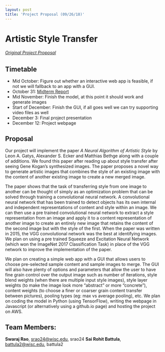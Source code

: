 ```yaml
---
layout: post
title: 'Project Proposal (09/26/18)'
---
```

# Artistic Style Transfer

###### [Original Project Proposal](https://docs.google.com/document/d/1SkfLmti0sP-YI5Gd3YDAnLqvERRPuLpEeC7HIRwHeAY/edit?usp=sharing)

## Timetable
* Mid October: Figure out whether an interactive web app is feasible, if not we will fallback to an app with a GUI.
* October 31: [Midterm Report](swrj.github.io/NeuralStyleTransfer/Report.html)
* Mid November: Finish the model, at this point it should work and generate images
* Start of December: Finish the GUI, if all goes well we can try supporting video files as well
* December 3: Final project presentation
* December 12: Project webpage

## Proposal
Our project will implement the paper *A Neural Algorithm of Artistic Style* by Leon A. Gatys, Alexander S. Ecker and Matthias Bethge along with a couple of additions. We found this paper after reading up about style transfer after seeing Gene Kogan’s synthesized images. The paper proposes a novel way to generate artistic images that combines the style of an existing image with the content of another existing image to create a new merged image. 

The paper shows that the task of transferring style from one image to another can be thought of simply as an optimization problem that can be solved through training a convolutional neural network. A convolutional neural network that has been trained to detect objects has its own internal and independent representations of content and style within an image. We can then use a pre trained convolutional neural network to extract a style representation from an image and apply it to a content representation of another image to create an entirely new image that retains the content of the second image but with the style of the first. When the paper was written in 2015, the VGG convolutional network was the best at identifying images. We plan on using a pre trained Squeeze and Excitation Neural Network (which won the ImageNet 2017 Classification Task) in place of the VGG network to improve the implementation of the paper.

We plan on creating a simple web app with a GUI that allows users to choose pre-selected sample content and sample images to merge. The GUI will also have plenty of options and parameters that allow the user to have fine grain control over the output image such as number of iterations, style blend weights (when there are multiple input style images), style layer weights (to make the image look more “abstract” or more “concrete”), content weights (to choose a finer or coarser grain content transfer between pictures), pooling types (eg: max vs average pooling), etc. We plan on coding the model in Python (using TensorFlow), writing the webpage in Javascript (or alternatively using a github.io page) and hosting the project on AWS.

## Team Members:
**Swaraj Rao**, srao24@wisc.edu, srao24
**Sai Rohit Battula**, battula2@wisc.edu, battula2
